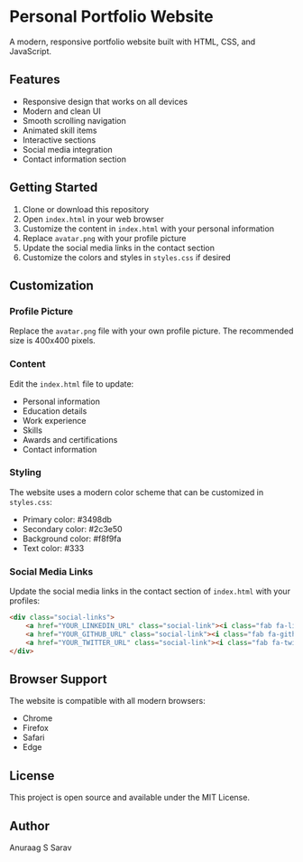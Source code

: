# Personal Portfolio Website

A modern, responsive portfolio website built with HTML, CSS, and JavaScript.

## Features

- Responsive design that works on all devices
- Modern and clean UI
- Smooth scrolling navigation
- Animated skill items
- Interactive sections
- Social media integration
- Contact information section

## Getting Started

1. Clone or download this repository
2. Open `index.html` in your web browser
3. Customize the content in `index.html` with your personal information
4. Replace `avatar.png` with your profile picture
5. Update the social media links in the contact section
6. Customize the colors and styles in `styles.css` if desired

## Customization

### Profile Picture
Replace the `avatar.png` file with your own profile picture. The recommended size is 400x400 pixels.

### Content
Edit the `index.html` file to update:
- Personal information
- Education details
- Work experience
- Skills
- Awards and certifications
- Contact information

### Styling
The website uses a modern color scheme that can be customized in `styles.css`:
- Primary color: #3498db
- Secondary color: #2c3e50
- Background color: #f8f9fa
- Text color: #333

### Social Media Links
Update the social media links in the contact section of `index.html` with your profiles:
```html
<div class="social-links">
    <a href="YOUR_LINKEDIN_URL" class="social-link"><i class="fab fa-linkedin"></i></a>
    <a href="YOUR_GITHUB_URL" class="social-link"><i class="fab fa-github"></i></a>
    <a href="YOUR_TWITTER_URL" class="social-link"><i class="fab fa-twitter"></i></a>
</div>
```

## Browser Support

The website is compatible with all modern browsers:
- Chrome
- Firefox
- Safari
- Edge

## License

This project is open source and available under the MIT License.

## Author

Anuraag S Sarav 